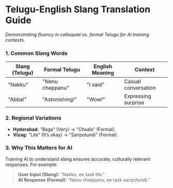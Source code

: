# Telugu-English Slang Translation Guide  
*Demonstrating fluency in colloquial vs. formal Telugu for AI training contexts.*  

### 1. Common Slang Words  
| **Slang (Telugu)** | **Formal Telugu**       | **English Meaning**       | **Context**                     |  
|--------------------|-------------------------|---------------------------|---------------------------------|  
| "Nakku"            | "Nenu cheppanu"         | "I said"                  | Casual conversation             |  
| "Abba!"            | "Astonishing!"          | "Wow!"                    | Expressing surprise             |  

### 2. Regional Variations  
- **Hyderabad:** "Baga" (Very) → "Chaala" (Formal).  
- **Vizag:** "Lite" (It’s okay) → "Saripotundi" (Formal).  

### 3. Why This Matters for AI  
Training AI to understand slang ensures accurate, culturally relevant responses. For example:  
> **User Input (Slang):** "Nakku, ee task lite."  
> **AI Response (Formal):** "Nenu cheppanu, ee task saripotundi."  
